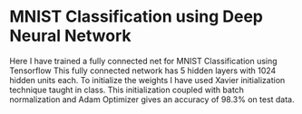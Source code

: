 # MNIST Classification using Deep Neural Network

Here I have trained a fully connected net for MNIST Classification using Tensorflow
This fully connected network has 5 hidden layers with 1024 hidden units each.
To initialize the weights I have used Xavier initialization technique taught in class.
This initialization coupled with batch normalization and Adam Optimizer gives an accuracy of 98.3% on test data.
